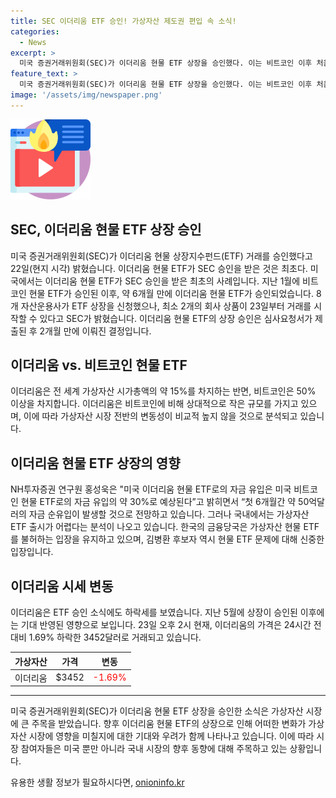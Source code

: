 ```yaml
---
title: SEC 이더리움 ETF 승인! 가상자산 제도권 편입 속 소식!
categories:
  - News
excerpt: >
  미국 증권거래위원회(SEC)가 이더리움 현물 ETF 상장을 승인했다. 이는 비트코인 이후 처음으로, 8개 자산운용사 중 2곳의 상품이 거래를 시작한다. 이더리움 시가총액이 50%에 미치지 못하고, 이에 대한 가격 상승 기대는 낮지만, 미국 시장에 50억달러의 자금이 유입될 것으로 전망된다. 국내에서는 가상자산 ETF 출시가 어렵다는 입장이 유지되고 있으며, ETF 승인 소식에도 이더리움 가격은 하락하고 있다.
feature_text: >
  미국 증권거래위원회(SEC)가 이더리움 현물 ETF 상장을 승인했다. 이는 비트코인 이후 처음으로, 8개 자산운용사 중 2곳의 상품이 거래를 시작한다. 이더리움 시가총액이 50%에 미치지 못하고, 이에 대한 가격 상승 기대는 낮지만, 미국 시장에 50억달러의 자금이 유입될 것으로 전망된다. 국내에서는 가상자산 ETF 출시가 어렵다는 입장이 유지되고 있으며, ETF 승인 소식에도 이더리움 가격은 하락하고 있다.
image: '/assets/img/newspaper.png'
---
```


<p><img src="/assets/img/news.png" alt="rentncar 속보" /></p>

<h2>SEC, 이더리움 현물 ETF 상장 승인</h2>

<p data-ke-size="size16">미국 증권거래위원회(SEC)가 이더리움 현물 상장지수펀드(ETF) 거래를 승인했다고 22일(현지 시각) 밝혔습니다. 이더리움 현물 ETF가 SEC 승인을 받은 것은 최초다. 미국에서는 이더리움 현물 ETF가 SEC 승인을 받은 최초의 사례입니다. 지난 1월에 비트코인 현물 ETF가 승인된 이후, 약 6개월 만에 이더리움 현물 ETF가 승인되었습니다. 8개 자산운용사가 ETF 상장을 신청했으나, 최소 2개의 회사 상품이 23일부터 거래를 시작할 수 있다고 SEC가 밝혔습니다. 이더리움 현물 ETF의 상장 승인은 심사요청서가 제출된 후 2개월 만에 이뤄진 결정입니다.</p>

<h2 data-ke-size="size26">이더리움 vs. 비트코인 현물 ETF</h2>

<p data-ke-size="size16">이더리움은 전 세계 가상자산 시가총액의 약 15%를 차지하는 반면, 비트코인은 50% 이상을 차지합니다. 이더리움은 비트코인에 비해 상대적으로 작은 규모를 가지고 있으며, 이에 따라 가상자산 시장 전반의 변동성이 비교적 높지 않을 것으로 분석되고 있습니다.</p>

<h2 data-ke-size="size26">이더리움 현물 ETF 상장의 영향</h2>

<p data-ke-size="size16">NH투자증권 연구원 홍성욱은 "미국 이더리움 현물 ETF로의 자금 유입은 미국 비트코인 현물 ETF로의 자금 유입의 약 30%로 예상된다”고 밝히면서 “첫 6개월간 약 50억달러의 자금 순유입이 발생할 것으로 전망하고 있습니다. 그러나 국내에서는 가상자산 ETF 출시가 어렵다는 분석이 나오고 있습니다. 한국의 금융당국은 가상자산 현물 ETF를 불허하는 입장을 유지하고 있으며, 김병환 후보자 역시 현물 ETF 문제에 대해 신중한 입장입니다.</p>

<h2 data-ke-size="size26">이더리움 시세 변동</h2>

<p data-ke-size="size16">이더리움은 ETF 승인 소식에도 하락세를 보였습니다. 지난 5월에 상장이 승인된 이후에는 기대 반영된 영향으로 보입니다. 23일 오후 2시 현재, 이더리움의 가격은 24시간 전 대비 1.69% 하락한 3452달러로 거래되고 있습니다.</p>

<table>
<thead>
    <tr>
        <th style="text-align: center;">가상자산</th>
        <th style="text-align: center;">가격</th>
        <th style="text-align: center;">변동</th>
    </tr>
</thead>
<tbody>
    <tr>
        <td style="text-align: center;">이더리움</td>
        <td style="text-align: center;">$3452</td>
        <td style="text-align: center; color: red;">-1.69%</td>
    </tr>
</tbody>
</table>

<hr>

<p data-ke-size="size16">미국 증권거래위원회(SEC)가 이더리움 현물 ETF 상장을 승인한 소식은 가상자산 시장에 큰 주목을 받았습니다. 향후 이더리움 현물 ETF의 상장으로 인해 어떠한 변화가 가상자산 시장에 영향을 미칠지에 대한 기대와 우려가 함께 나타나고 있습니다. 이에 따라 시장 참여자들은 미국 뿐만 아니라 국내 시장의 향후 동향에 대해 주목하고 있는 상황입니다.</p>
유용한 생활 정보가 필요하시다면, <a href="https://onioninfo.kr" rel="dofollow">onioninfo.kr</a>


